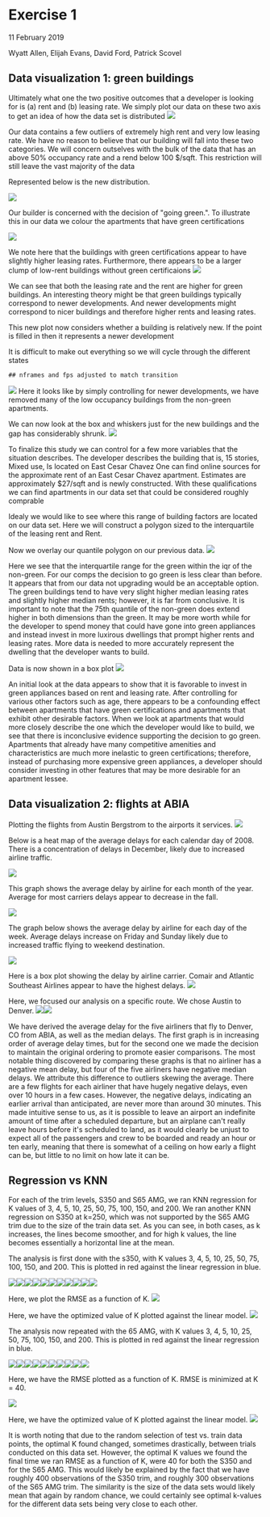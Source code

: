 Exercise 1
================
11 February 2019

Wyatt Allen, Elijah Evans, David Ford, Patrick Scovel

Data visualization 1: green buildings
-------------------------------------

Ultimately what one the two positive outcomes that a developer is looking for is (a) rent and (b) leasing rate. We simply plot our data on these two axis to get an idea of how the data set is distributed ![](Exercise_1_Alpha_files/figure-markdown_github/unnamed-chunk-2-1.png)

Our data contains a few outliers of extremely high rent and very low leasing rate. We have no reason to believe that our building will fall into these two categories. We will concern outselves with the bulk of the data that has an above 50% occupancy rate and a rend below 100 $/sqft. This restriction will still leave the vast majority of the data

Represented below is the new distribution.

![](Exercise_1_Alpha_files/figure-markdown_github/unnamed-chunk-3-1.png)

Our builder is concerned with the decision of "going green.". To illustrate this in our data we colour the apartments that have green certifications

![](Exercise_1_Alpha_files/figure-markdown_github/unnamed-chunk-4-1.png)

We note here that the buildings with green certifications appear to have slightly higher leasing rates. Furthermore, there appears to be a larger clump of low-rent buildings without green certificaions ![](Exercise_1_Alpha_files/figure-markdown_github/unnamed-chunk-5-1.png)

We can see that both the leasing rate and the rent are higher for green buildings. An interesting theory might be that green buildings typically correspond to newer developments. And newer developments might correspond to nicer buildings and therefore higher rents and leasing rates.

This new plot now considers whether a building is relatively new. If the point is filled in then it represents a newer development

It is difficult to make out everything so we will cycle through the different states

    ## nframes and fps adjusted to match transition

![](Exercise_1_Alpha_files/figure-markdown_github/unnamed-chunk-7-1.gif) Here it looks like by simply controlling for newer developments, we have removed many of the low occupancy buildings from the non-green apartments.

We can now look at the box and whiskers just for the new buildings and the gap has considerably shrunk. ![](Exercise_1_Alpha_files/figure-markdown_github/unnamed-chunk-8-1.png)

To finalize this study we can control for a few more variables that the situation describes. The developer describes the building that is, 15 stories, Mixed use, Is located on East Cesar Chavez One can find online sources for the approximate rent of an East Cesar Chavez apartment. Estimates are approximately $27/sqft and is newly constructed. With these qualifications we can find apartments in our data set that could be considered roughly comprable

Idealy we would like to see where this range of building factors are located on our data set. Here we will construct a polygon sized to the interquartile of the leasing rent and Rent.

Now we overlay our quantile polygon on our previous data. ![](Exercise_1_Alpha_files/figure-markdown_github/unnamed-chunk-9-1.png)

Here we see that the interquartile range for the green within the iqr of the non-green. For our comps the decision to go green is less clear than before. It appears that from our data not upgrading would be an acceptable option. The green buildings tend to have very slight higher median leasing rates and slightly higher median rents; however, it is far from conclusive. It is important to note that the 75th quantile of the non-green does extend higher in both dimensions than the green. It may be more worth while for the developer to spend money that could have gone into green appliances and instead invest in more luxirous dwellings that prompt higher rents and leasing rates. More data is needed to more accurately represent the dwelling that the developer wants to build.

Data is now shown in a box plot ![](Exercise_1_Alpha_files/figure-markdown_github/unnamed-chunk-10-1.png)

An initial look at the data appears to show that it is favorable to invest in green appliances based on rent and leasing rate. After controlling for various other factors such as age, there appears to be a confounding effect between apartments that have green certifications and apartments that exhibit other desirable factors. When we look at apartments that would more closely describe the one which the developer would like to build, we see that there is inconclusive evidence supporting the decision to go green. Apartments that already have many competitive amenities and characteristics are much more inelastic to green certifications; therefore, instead of purchasing more expensive green appliances, a developer should consider investing in other features that may be more desirable for an apartment lessee.

Data visualization 2: flights at ABIA
-------------------------------------

Plotting the flights from Austin Bergstrom to the airports it services. ![](Exercise_1_Alpha_files/figure-markdown_github/unnamed-chunk-12-1.gif)

Below is a heat map of the average delays for each calendar day of 2008. There is a concentration of delays in December, likely due to increased airline traffic.

![](Exercise_1_Alpha_files/figure-markdown_github/unnamed-chunk-13-1.png)

This graph shows the average delay by airline for each month of the year. Average for most carriers delays appear to decrease in the fall.

![](Exercise_1_Alpha_files/figure-markdown_github/unnamed-chunk-14-1.png)

The graph below shows the average delay by airline for each day of the week. Average delays increase on Friday and Sunday likely due to increased traffic flying to weekend destination.

![](Exercise_1_Alpha_files/figure-markdown_github/unnamed-chunk-15-1.png)

Here is a box plot showing the delay by airline carrier. Comair and Atlantic Southeast Airlines appear to have the highest delays. ![](Exercise_1_Alpha_files/figure-markdown_github/unnamed-chunk-16-1.png)

Here, we focused our analysis on a specific route. We chose Austin to Denver. ![](Exercise_1_Alpha_files/figure-markdown_github/unnamed-chunk-17-1.png)![](Exercise_1_Alpha_files/figure-markdown_github/unnamed-chunk-17-2.png)

We have derived the average delay for the five airliners that fly to Denver, CO from ABIA, as well as the median delays. The first graph is in increasing order of average delay times, but for the second one we made the decision to maintain the original ordering to promote easier comparisons. The most notable thing discovered by comparing these graphs is that no airliner has a negative mean delay, but four of the five airliners have negative median delays. We attribute this difference to outliers skewing the average. There are a few flights for each airliner that have hugely negative delays, even over 10 hours in a few cases. However, the negative delays, indicating an earlier arrival than anticipated, are never more than around 30 minutes. This made intuitive sense to us, as it is possible to leave an airport an indefinite amount of time after a scheduled departure, but an airplane can't really leave hours before it's scheduled to land, as it would clearly be unjust to expect all of the passengers and crew to be boarded and ready an hour or ten early, meaning that there is somewhat of a ceiling on how early a flight can be, but little to no limit on how late it can be.

Regression vs KNN
-----------------

For each of the trim levels, S350 and S65 AMG, we ran KNN regression for K values of 3, 4, 5, 10, 25, 50, 75, 100, 150, and 200. We ran another KNN regression on S350 at k=250, which was not supported by the S65 AMG trim due to the size of the train data set. As you can see, in both cases, as k increases, the lines become smoother, and for high k values, the line becomes essentially a horizontal line at the mean.

The analysis is first done with the s350, with K values 3, 4, 5, 10, 25, 50, 75, 100, 150, and 200. This is plotted in red against the linear regression in blue.

![](Exercise_1_Alpha_files/figure-markdown_github/unnamed-chunk-19-1.png)![](Exercise_1_Alpha_files/figure-markdown_github/unnamed-chunk-19-2.png)![](Exercise_1_Alpha_files/figure-markdown_github/unnamed-chunk-19-3.png)![](Exercise_1_Alpha_files/figure-markdown_github/unnamed-chunk-19-4.png)![](Exercise_1_Alpha_files/figure-markdown_github/unnamed-chunk-19-5.png)![](Exercise_1_Alpha_files/figure-markdown_github/unnamed-chunk-19-6.png)![](Exercise_1_Alpha_files/figure-markdown_github/unnamed-chunk-19-7.png)![](Exercise_1_Alpha_files/figure-markdown_github/unnamed-chunk-19-8.png)![](Exercise_1_Alpha_files/figure-markdown_github/unnamed-chunk-19-9.png)![](Exercise_1_Alpha_files/figure-markdown_github/unnamed-chunk-19-10.png)![](Exercise_1_Alpha_files/figure-markdown_github/unnamed-chunk-19-11.png)

Here, we plot the RMSE as a function of K. ![](Exercise_1_Alpha_files/figure-markdown_github/unnamed-chunk-20-1.png)

Here, we have the optimized value of K plotted against the linear model. ![](Exercise_1_Alpha_files/figure-markdown_github/unnamed-chunk-21-1.png)

The analysis now repeated with the 65 AMG, with K values 3, 4, 5, 10, 25, 50, 75, 100, 150, and 200. This is plotted in red against the linear regression in blue.

![](Exercise_1_Alpha_files/figure-markdown_github/unnamed-chunk-23-1.png)![](Exercise_1_Alpha_files/figure-markdown_github/unnamed-chunk-23-2.png)![](Exercise_1_Alpha_files/figure-markdown_github/unnamed-chunk-23-3.png)![](Exercise_1_Alpha_files/figure-markdown_github/unnamed-chunk-23-4.png)![](Exercise_1_Alpha_files/figure-markdown_github/unnamed-chunk-23-5.png)![](Exercise_1_Alpha_files/figure-markdown_github/unnamed-chunk-23-6.png)![](Exercise_1_Alpha_files/figure-markdown_github/unnamed-chunk-23-7.png)![](Exercise_1_Alpha_files/figure-markdown_github/unnamed-chunk-23-8.png)![](Exercise_1_Alpha_files/figure-markdown_github/unnamed-chunk-23-9.png)![](Exercise_1_Alpha_files/figure-markdown_github/unnamed-chunk-23-10.png)

Here, we have the RMSE plotted as a function of K. RMSE is minimized at K = 40.

![](Exercise_1_Alpha_files/figure-markdown_github/unnamed-chunk-24-1.png)

Here, we have the optimized value of K plotted against the linear model. ![](Exercise_1_Alpha_files/figure-markdown_github/unnamed-chunk-25-1.png)

It is worth noting that due to the random selection of test vs. train data points, the optimal K found changed, sometimes drastically, between trials conducted on this data set. However, the optimal K values we found the final time we ran RMSE as a function of K, were 40 for both the S350 and for the S65 AMG. This would likely be explained by the fact that we have roughly 400 observations of the S350 trim, and roughly 300 observations of the S65 AMG trim. The similarity is the size of the data sets would likely mean that again by random chance, we could certainly see optimal k-values for the different data sets being very close to each other.
